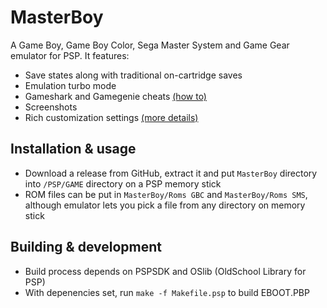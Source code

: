 # MasterBoy
A Game Boy, Game Boy Color, Sega Master System and Game Gear emulator for PSP. It features:
- Save states along with traditional on-cartridge saves
- Emulation turbo mode
- Gameshark and Gamegenie cheats [(how to)](https://github.com/splitowo/MasterBoy/wiki/Cheats)
- Screenshots
- Rich customization settings [(more details)](https://github.com/splitowo/MasterBoy/wiki/Feature-documentation-(from-psp-Doc.txt))

## Installation & usage
- Download a release from GitHub, extract it and put `MasterBoy` directory into `/PSP/GAME` directory on a PSP memory stick
- ROM files can be put in `MasterBoy/Roms GBC` and `MasterBoy/Roms SMS`, although emulator lets you pick a file from any directory on memory stick

## Building & development
- Build process depends on PSPSDK and OSlib (OldSchool Library for PSP)
- With depenencies set, run `make -f Makefile.psp` to build EBOOT.PBP

